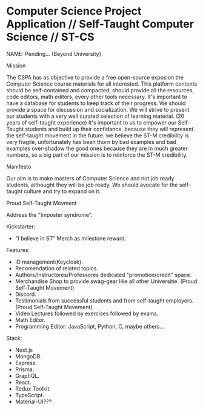 # Computer Science Project Application // Self-Taught Computer Science // ST-CS

NAME: Pending... (Beyond University)

Mission

The CSPA has as objective to provide a free open-source exposion the Computer Science course materials for all interested.
This platform contents should be self-contained and compacted, should provide all the resources, code editors, math editors, every other tools necessary.
It's important to have a database for students to keep track of their progress.
We should provide a space for discussion and socialization. 
We will strive to present our students with a very well curated selection of learning material. (20 years of self-taught experience)
It's important to us to empower our Self-Taught students and build up their confidance, because they will represent the self-taught movement in the future.
we believe the ST-M credibility is very fragile, unfortunately has been thorn by bad examples and bad examples over-shadow the good ones because they are in much greater numbers, so a big part of our mission is to reinforce the ST-M credibility.  


Manifesto

Our aim is to make masters of Computer Science and not job ready students, althought they will be job ready.
We should avocate for the self-taught culture and try to expand on it. 

Proud Self-Taught Movment

Address the "Imposter syndrome".

Kickstarter:
- "I believe in ST" Merch as milestone reward. 


Features:
- ID management(Keycloak).
- Recomendation of related topics.
- Authors/Instructores/Professores dedicated "promotion/credit" space.
- Merchandise Shop to provide swag-gear like all other Universitie. (Proud Self-Taught Movement)
- Discord.
- Testimonials from successful students and from self-taught employers. (Proud Self-Taught Movement)
- Video Lectures followed by exercises followed by exams.
- Math Editor.
- Programming Editor: JavaScript, Python, C, maybe others... 

Stack:
- Next.js
- MongoDB.
- Express.
- Prisma.
- GraphQL.
- React.
- Redux Toolkit.
- TypeScript.
- Material-UI???

